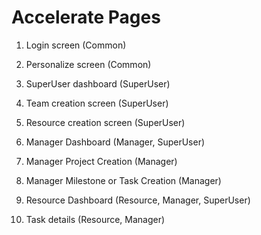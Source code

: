Accelerate Pages
========================

1) Login screen (Common)

2) Personalize screen (Common)

3) SuperUser dashboard (SuperUser)

4) Team creation screen (SuperUser)

5) Resource creation screen (SuperUser)

6) Manager Dashboard (Manager, SuperUser)

7) Manager Project Creation (Manager)

8) Manager Milestone or Task Creation (Manager)

9) Resource Dashboard (Resource, Manager, SuperUser)

10) Task details (Resource, Manager)